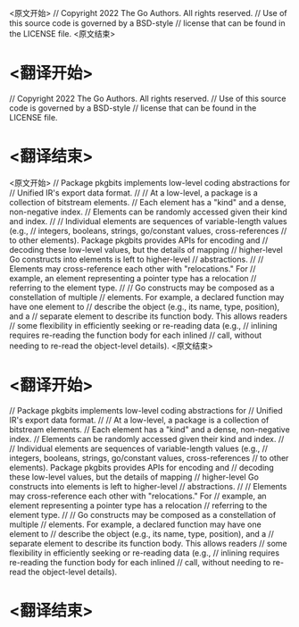 
<原文开始>
// Copyright 2022 The Go Authors. All rights reserved.
// Use of this source code is governed by a BSD-style
// license that can be found in the LICENSE file.
<原文结束>

# <翻译开始>
// Copyright 2022 The Go Authors. All rights reserved.
// Use of this source code is governed by a BSD-style
// license that can be found in the LICENSE file.
# <翻译结束>


<原文开始>
// Package pkgbits implements low-level coding abstractions for
// Unified IR's export data format.
//
// At a low-level, a package is a collection of bitstream elements.
// Each element has a "kind" and a dense, non-negative index.
// Elements can be randomly accessed given their kind and index.
//
// Individual elements are sequences of variable-length values (e.g.,
// integers, booleans, strings, go/constant values, cross-references
// to other elements). Package pkgbits provides APIs for encoding and
// decoding these low-level values, but the details of mapping
// higher-level Go constructs into elements is left to higher-level
// abstractions.
//
// Elements may cross-reference each other with "relocations." For
// example, an element representing a pointer type has a relocation
// referring to the element type.
//
// Go constructs may be composed as a constellation of multiple
// elements. For example, a declared function may have one element to
// describe the object (e.g., its name, type, position), and a
// separate element to describe its function body. This allows readers
// some flexibility in efficiently seeking or re-reading data (e.g.,
// inlining requires re-reading the function body for each inlined
// call, without needing to re-read the object-level details).
<原文结束>

# <翻译开始>
// Package pkgbits implements low-level coding abstractions for
// Unified IR's export data format.
//
// At a low-level, a package is a collection of bitstream elements.
// Each element has a "kind" and a dense, non-negative index.
// Elements can be randomly accessed given their kind and index.
//
// Individual elements are sequences of variable-length values (e.g.,
// integers, booleans, strings, go/constant values, cross-references
// to other elements). Package pkgbits provides APIs for encoding and
// decoding these low-level values, but the details of mapping
// higher-level Go constructs into elements is left to higher-level
// abstractions.
//
// Elements may cross-reference each other with "relocations." For
// example, an element representing a pointer type has a relocation
// referring to the element type.
//
// Go constructs may be composed as a constellation of multiple
// elements. For example, a declared function may have one element to
// describe the object (e.g., its name, type, position), and a
// separate element to describe its function body. This allows readers
// some flexibility in efficiently seeking or re-reading data (e.g.,
// inlining requires re-reading the function body for each inlined
// call, without needing to re-read the object-level details).
# <翻译结束>

